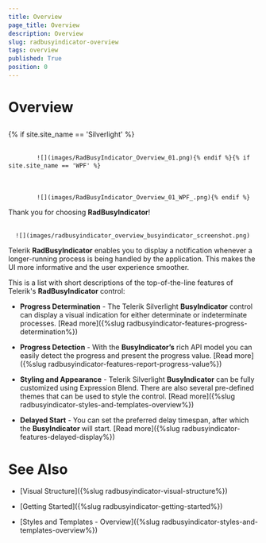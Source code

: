 ```yaml
---
title: Overview
page_title: Overview
description: Overview
slug: radbusyindicator-overview
tags: overview
published: True
position: 0
---
```


# Overview



## 

{% if site.site_name == 'Silverlight' %}


				 
			![](images/RadBusyIndicator_Overview_01.png){% endif %}{% if site.site_name == 'WPF' %}


				 
			![](images/RadBusyIndicator_Overview_01_WPF_.png){% endif %}

Thank you for choosing __RadBusyIndicator__!




         
      ![](images/radbusyindicator_overview_busyindicator_screenshot.png)

Telerik __RadBusyIndicator__ enables you to display a notification whenever a longer-running process is being handled by the application. This makes the UI more informative and the user experience smoother.

This is a list with short descriptions of the top-of-the-line features of Telerik's __RadBusyIndicator__ control:

* __Progress Determination__ - The Telerik Silverlight __BusyIndicator__ control can display a visual indication for either determinate or indeterminate processes. [Read more]({%slug radbusyindicator-features-progress-determination%})

* __Progress Detection__ - With the __BusyIndicator’s__ rich API model you can easily detect the progress and present the progress value. [Read more]({%slug radbusyindicator-features-report-progress-value%})

* __Styling and Appearance__ - Telerik Silverlight __BusyIndicator__ can be fully customized using Expression Blend. There are also several pre-defined themes that can be used to style the control. [Read more]({%slug radbusyindicator-styles-and-templates-overview%})

* __Delayed Start__ - You can set the preferred delay timespan, after which the __BusyIndicator__ will start. [Read more]({%slug radbusyindicator-features-delayed-display%})

# See Also

 * [Visual Structure]({%slug radbusyindicator-visual-structure%})

 * [Getting Started]({%slug radbusyindicator-getting-started%})

 * [Styles and Templates - Overview]({%slug radbusyindicator-styles-and-templates-overview%})
